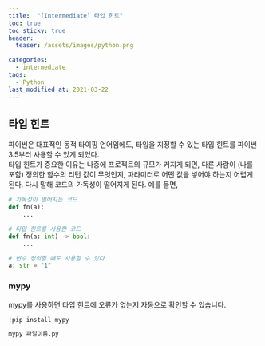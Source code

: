 ```yaml
---
title:  "[Intermediate] 타입 힌트"
toc: true
toc_sticky: true
header:
  teaser: /assets/images/python.png

categories:
  - intermediate
tags:
  - Python
last_modified_at: 2021-03-22
---
```



## 타입 힌트
파이썬은 대표적인 동적 타이핑 언어임에도, 타입을 지정할 수 있는 타입 힌트를 파이썬 3.5부터 사용할 수 있게 되었다.  
타입 힌트가 중요한 이유는 나중에 프로젝트의 규모가 커지게 되면, 다른 사람이 (나를 포함) 정의한 함수의 리턴 값이 무엇인지, 파라미터로 어떤 값을 넣어야 하는지
어렵게 된다. 다시 말해 코드의 가독성이 떨어지게 된다. 예를 들면,   

```python
# 가독성이 떨어지는 코드
def fn(a):
    ...

# 타입 힌트를 사용한 코드
def fn(a: int) -> bool:
    ...

# 변수 정의할 때도 사용할 수 있다
a: str = "1"
```  

### mypy
mypy를 사용하면 타입 힌트에 오류가 없는지 자동으로 확인할 수 있습니다.  

```python
!pip install mypy

mypy 파일이름.py
```